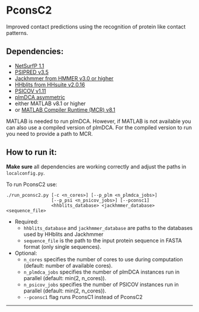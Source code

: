 PconsC2
=======

Improved contact predictions using the recognition of protein like contact patterns.


## Dependencies:

- [NetSurfP 1.1](http://www.cbs.dtu.dk/services/NetSurfP/)
- [PSIPRED v3.5](http://bioinfadmin.cs.ucl.ac.uk/downloads/psipred/)
- [Jackhmmer from HMMER v3.0 or higher](http://hmmer.janelia.org/)
- [HHblits from HHsuite v2.0.16](http://toolkit.tuebingen.mpg.de/hhblits)
- [PSICOV v1.11](http://bioinfadmin.cs.ucl.ac.uk/downloads/PSICOV/)
- [plmDCA asymmetric](http://plmdca.csc.kth.se/)
- either MATLAB v8.1 or higher
- or [MATLAB Compiler Runtime (MCR) v8.1](http://www.mathworks.se/products/compiler/mcr/)

MATLAB is needed to run plmDCA. However, if MATLAB is not available you can also use a compiled version of plmDCA. For the compiled version to run you need to provide a path to MCR.


## How to run it:

__Make sure__ all dependencies are working correctly and adjust the paths in `localconfig.py`.

To run PconsC2 use:
```
./run_pconsc2.py [-c <n_cores>] [--p_plm <n_plmdca_jobs>] 
                 [--p_psi <n_psicov_jobs>] [--pconsc1]
                 <hhblits_database> <jackhmmer_database> <sequence_file>
```
- Required:
  - `hhblits_database` and `jackhmmer_database` are paths to the databases used by HHblits and Jackhmmer
  - `sequence_file` is the path to the input protein sequence in FASTA format (only single sequences). 
- Optional:
  - `n_cores` specifies the number of cores to use during computation (default: number of available cores). 
  - `n_plmdca_jobs` specifies the number of plmDCA instances run in parallel (default: min(2, n_cores)).
  - `n_psicov_jobs` specifies the number of PSICOV instances run in parallel (default: min(2, n_cores)).
  - `--pconsc1` flag runs PconsC1 instead of PconsC2

---

